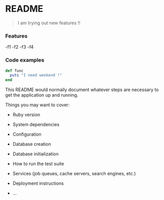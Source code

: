 # README

> I am trying out new features !!

### Features

-f1
-f2
-f3
-f4

### Code examples

```ruby
def func
  puts "I need weekend !"
end
```

This README would normally document whatever steps are necessary to get the
application up and running.

Things you may want to cover:

* Ruby version

* System dependencies

* Configuration

* Database creation

* Database initialization

* How to run the test suite

* Services (job queues, cache servers, search engines, etc.)

* Deployment instructions

* ...
